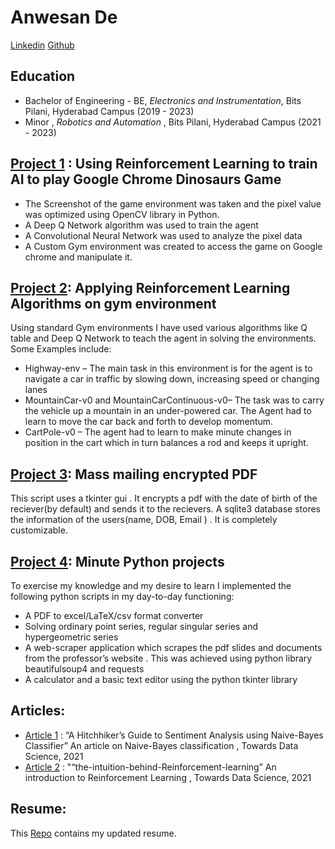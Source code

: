 # Anwesan De

[Linkedin](https://www.linkedin.com/in/anwesan-de-66913a1ab) [Github](https://github.com/19-ade)


## Education
* Bachelor of Engineering - BE, *Electronics and Instrumentation*, Bits Pilani, Hyderabad Campus (2019 - 2023)
* Minor , *Robotics and Automation* , Bits Pilani, Hyderabad Campus (2021 - 2023)

## [Project 1](https://github.com/19-ade/RL_dino_try) : Using Reinforcement Learning to train AI to play Google Chrome Dinosaurs Game 

* The Screenshot of the game environment was taken and the pixel value was optimized using OpenCV library in Python.
* A Deep Q Network algorithm was used to train the agent
* A Convolutional Neural Network was used to analyze the pixel data
* A Custom Gym environment was created to access the game on Google chrome and manipulate it. 

## [Project 2](https://github.com/19-ade/Reinforcement-Learning-projects-on-predesigned-gym-environments): Applying Reinforcement Learning Algorithms on gym environment 

Using standard Gym environments I have used various algorithms like Q table and Deep Q Network to teach the agent in solving the environments. Some Examples include:

* Highway-env – The main task in this environment is for the agent is to navigate a car in traffic by slowing down, increasing speed or changing lanes
* MountainCar-v0 and MountainCarContinuous-v0– The task was to carry the vehicle up a mountain in an under-powered car. The Agent had to learn to move the car back and forth to develop momentum.
* CartPole-v0 – The agent had to learn to make minute changes in position in the cart which in turn balances a rod and keeps it upright. 

## [Project 3](https://github.com/19-ade/Mass-mailing-encrypted-data): Mass mailing encrypted PDF

This script uses a tkinter gui . It encrypts a pdf with the date of birth of the reciever(by default) and sends it to the recievers. A sqlite3 database stores the 
information of the users(name, DOB, Email ) . It is completely customizable. 

## [Project 4](https://github.com/19-ade/tit-Bits): Minute Python projects  

To exercise my knowledge and my desire to learn I implemented the following python scripts in my day-to-day functioning:

* A PDF to excel/LaTeX/csv format converter
* Solving ordinary point series, regular singular series and hypergeometric series 
* A web-scraper application which scrapes the pdf slides and documents from the professor’s website . This was achieved using python library beautifulsoup4 and requests
* A calculator and a basic text editor using the python tkinter library

## Articles:

* [Article 1](https://towardsdatascience.com/a-hitchhikers-guide-to-sentiment-analysis-using-naive-bayes-classifier-b921c0fb694) : “A Hitchhiker’s Guide to Sentiment Analysis using Naive-Bayes Classifier” An article on Naive-Bayes classification , Towards Data Science, 2021
* [Article 2](https://towardsdatascience.com/the-intuition-behind-reinforcement-learning-d88fccbb145b) : "“the-intuition-behind-Reinforcement-learning” An introduction to Reinforcement Learning  , Towards Data Science, 2021
       
## Resume:

This [Repo](https://github.com/19-ade/Resume) contains my updated resume. 
